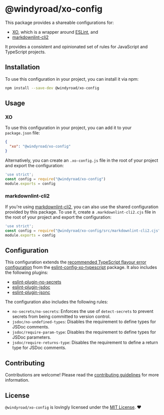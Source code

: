 # @windyroad/xo-config

This package provides a shareable configurations for:

- [XO](https://github.com/xojs/xo), which is a wrapper around [ESLint](https://eslint.org/), and
- [markdownlint-cli2](https://github.com/DavidAnson/markdownlint-cli2)

It provides a consistent and opinionated set of rules for JavaScript and TypeScript projects.

## Installation

To use this configuration in your project, you can install it via npm:

```sh
npm install --save-dev @windyroad/xo-config
```

## Usage

### XO

To use this configuration in your project, you can add it to your `package.json` file:

```json
{
  "xo": "@windyroad/xo-config"
}
```

Alternatively, you can create an `.xo-config.js` file in the root of your project and export the configuration:

```javascript
'use strict';
const config = require("@windyroad/xo-config")
module.exports = config
```

### markdownlint-cli2

If you're using [markdownlint-cli2]((https://github.com/DavidAnson/markdownlint-cli2)), you can
also use the shared configuration provided by this package. To use it, create a
`.markdownlint-cli2.cjs` file in the root of your project and export the configuration:

```javascript
'use strict';
const config = require("@windyroad/xo-config/src/markdownlint-cli2.cjs")
module.exports = config
```

## Configuration

This configuration extends the
[recommended TypeScript flavour error configuration](https://github.com/xojs/eslint-config-xo-typescript/blob/main/index.js)
from the [eslint-config-xo-typescript](https://github.com/xojs/eslint-config-xo-typescript)
package. It also includes the following plugins:

- [eslint-plugin-no-secrets](https://github.com/nickdeis/eslint-plugin-no-secrets)
- [eslint-plugin-jsdoc](https://github.com/gajus/eslint-plugin-jsdoc)
- [eslint-plugin-jsonc](https://github.com/zigomir/eslint-plugin-jsonc)

The configuration also includes the following rules:

- `no-secrets/no-secrets`: Enforces the use of `detect-secrets` to prevent secrets from being committed to version control.
- `jsdoc/no-undefined-types`: Disables the requirement to define types for JSDoc comments.
- `jsdoc/require-param-type`: Disables the requirement to define types for JSDoc parameters.
- `jsdoc/require-returns-type`: Disables the requirement to define a return type for JSDoc comments.

## Contributing

Contributions are welcome! Please read the [contributing guidelines](../../CONTRIBUTING.md) for more information.

## License

`@windyroad/xo-config` is lovingly licensed under the [MIT License](../../LICENSE). ❤️
